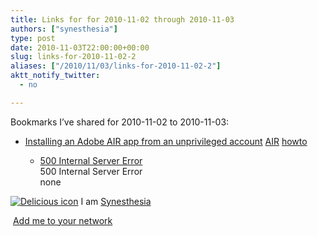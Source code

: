 ```yaml
---
title: Links for for 2010-11-02 through 2010-11-03
authors: ["synesthesia"]
type: post
date: 2010-11-03T22:00:00+00:00
slug: links-for-2010-11-02-2 
aliases: ["/2010/11/03/links-for-2010-11-02-2"]
aktt_notify_twitter:
  - no

---
```

Bookmarks I&#8217;ve shared for 2010-11-02 to 2010-11-03:

  * [Installing an Adobe AIR app from an unprivileged account][1] 
    [AIR][2] [howto][3] </li> 
    
      * [500 Internal Server Error][4]  
        500 Internal Server Error  
        none</ul> 
    
    <p class="deliciouslink">
      <a href="https://del.icio.us/synesthesia" title="See all my bookmarks on del.icio.us"><img src="https://www.synesthesia.co.uk/images/deliciousicon.jpg" alt="Delicious icon" /></a>&nbsp;I am <a href="https://del.icio.us/synesthesia" title="See all my bookmarks on del.icio.us">Synesthesia</a>
    </p>
    
    <p class="deliciouslink">
      <a href="https://del.icio.us/network?add=synesthesia" title="Add me to your del.icio.us network"><img src="https://www.synesthesia.co.uk/images/add.gif" alt="" /></a>&nbsp;<a href="https://del.icio.us/network?add=synesthesia" title="Add me to your del.icio.us network">Add me to your network</a>
    </p>

 [1]: https://www.personal.psu.edu/sal21/blogs/stuff/2009/07/installing-an-adobe-air-app-fr.html
 [2]: https://delicious.com/synesthesia/AIR
 [3]: https://delicious.com/synesthesia/howto
 [4]: https://feeds.delicious.com/v2/rss/synesthesia